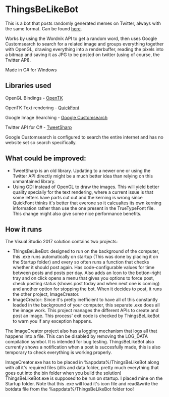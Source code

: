 # ThingsBeLikeBot

This is a bot that posts randomly generated memes on Twitter, always with the same format. Can be found [here](https://twitter.com/ThingsBeLikeBot).

Works by using the Wordnik API to get a random word, then uses Google Customsearch to search for a related image and groups everything together with OpenGL, drawing everything into a renderbuffer, reading the pixels into a bitmap and saving it as JPG to be posted on twitter (using of course, the Twitter API).

Made in C# for Windows

## Libraries used
OpenGL Bindings - [OpenTK](https://github.com/opentk/opentk)

OpenTK Text rendering - [QuickFont](https://github.com/opcon/QuickFont)

Google Image Searching - [Google Customsearch](https://developers.google.com/custom-search/)

Twitter API for C# - [TweetSharp](https://www.nuget.org/packages/TweetSharp/)

Google Customsearch is configured to search the entire internet and has no website set so search specifically.

## What could be improved:
* TweetSharp is an old library. Updating to a newer one or using the Twitter API directly might be a much better idea than relying on this unmantained library.
* Using GDI instead of OpenGL to draw the images. This will yield better quality specially for the text rendering, where a current issue is that some letters have parts cut out and the kerning is wrong since QuickFont thinks it's better that everone so it calcualtes its own kerning information rather than use the one present in the TrueTypeFont file. This change might also give some nice performance benefits.

## How it runs
The Visual Studio 2017 solution contains two projects:
* ThingsBeLikeBot: designed to run on the background of the computer, this .exe runs automatically on startup (This was done by placing it on the Startup folder) and every so often runs a function that checks whether it should post again. Has code-configurable values for time between posts and posts per day. Also adds an Icon to the botton-right tray and on click opens a menu that gives you options to force post, check posting status (shows post today and when next one is coming) and another option for stopping the bot. When it decides to post, it runs the other project, ImageCreator.
* ImageCreator: Since it's pretty inefficient to have all of this constantly loaded in the background of your computer, this separate .exe does all the image work. This project manages the different APIs to create and post an image. This process' exit code is checked by ThingsBeLikeBot to warn you if any exception happens.

The ImageCreator project also has a logging mechanism that logs all that happens into a file. This can be disabled by removing the LOG_DATA compilation symbol. It is intended for bug testing.
ThingsBeLikeBot also currently shows a notification when a post is succesfully made, this is also temporary to check everything is working properly.

ImageCreator.exe has to be placed in %appdata%/ThingsBeLikeBot along with all it's required files (dlls and data folder, pretty much everything that goes out into the bin folder when you build the solution)
ThingsBeLikeBot.exe is supposed to be run on startup. I placed mine on the Startup folder. Note that this .exe will load it's icon file and read&write the botdata file from the %appdata%/ThingsBeLikeBot folder too!
